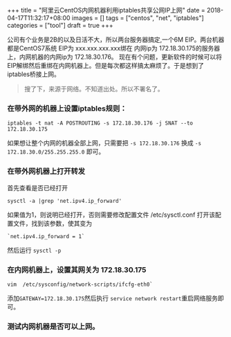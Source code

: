 +++
title = "阿里云CentOS内网机器利用iptables共享公网IP上网"
date = 2018-04-17T11:32:17+08:00
images = []
tags = ["centos", "net", "iptables"]
categories = ["tool"]
draft = true
+++

公司有个业务是2B的以及日活不大，所以两台服务器搞定,一个6M EIP。两台机器都是CentOS7系统
EIP为 xxx.xxx.xxx.xxx绑在 内网ip为 172.18.30.175的服务器上，内网机器的内网ip为 172.18.30.176。
现在有个问题，更新软件的时候可以将EIP解绑然后重绑在内网机器上。但是每次都这样搞太麻烦了。于是想到了iptables桥接上网。

> 搜了下，来源于网络。不知道出处。所以不署名了。

### 在带外网的机器上设置iptables规则：

    iptables -t nat -A POSTROUTING -s 172.18.30.176 -j SNAT --to 172.18.30.175

如果想让整个内网的机器全部上网，只需要把 `-s 172.18.30.176` 换成 `-s 172.18.30.0/255.255.255.0` 即可。

### 在带外网机器上打开转发
首先查看是否已经打开

    sysctl -a |grep 'net.ipv4.ip_forward'

如果值为1，则说明已经打开，否则需要修改配置文件 /etc/sysctl.conf
打开该配置文件，找到该参数，使其变为

    `net.ipv4.ip_forward = 1`

然后运行 `sysctl -p`

### 在内网机器上，设置其网关为 172.18.30.175

    vim  /etc/sysconfig/network-scripts/ifcfg-eth0`

添加`GATEWAY=172.18.30.175`然后执行 `service network restart`重启网络服务即可。

### 测试内网机器是否可以上网。

